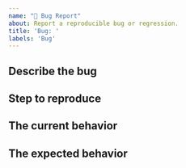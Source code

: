 ```yaml
---
name: "🚧 Bug Report"
about: Report a reproducible bug or regression.
title: 'Bug: '
labels: 'Bug'
---
```


## Describe the bug

## Step to reproduce

## The current behavior

## The expected behavior
